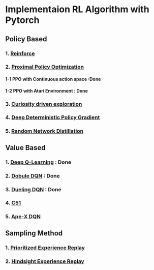 

# Implementaion RL Algorithm with Pytorch

## Policy Based

### 1. [Reinforce](https://papers.nips.cc/paper/1713-policy-gradient-methods-for-reinforcement-learning-with-function-approximation.pdf)
### 2. [Proximal Policy Optimization](https://arxiv.org/pdf/1707.06347.pdf)

#### 1-1 PPO with Continuous action space :Done
#### 1-2 PPO with Atari Environment : Done


### 3. [Curiosity driven exploration](https://arxiv.org/pdf/1705.05363.pdf)
### 4. [Deep Deterministic Policy Gradient](https://arxiv.org/pdf/1509.02971.pdf)
### 5. [Random Network Distillation](https://arxiv.org/pdf/1810.12894.pdf)

## Value Based

### 1. [Deep Q-Learning](https://web.stanford.edu/class/psych209/Readings/MnihEtAlHassibis15NatureControlDeepRL.pdf) : Done
### 2. [Dobule DQN](https://arxiv.org/pdf/1509.06461.pdf) : Done
### 3. [Dueling DQN](https://arxiv.org/pdf/1511.06581.pdf) : Done
### 4. [C51](https://arxiv.org/pdf/1707.06887.pdf)
### 5. [Ape-X DQN](https://openreview.net/pdf?id=H1Dy---0Z)

## Sampling Method
### 1. [Prioritized Experience Replay](https://arxiv.org/pdf/1511.05952.pdf)
### 2. [Hindsight Experience Replay](https://arxiv.org/pdf/1707.01495.pdf)

